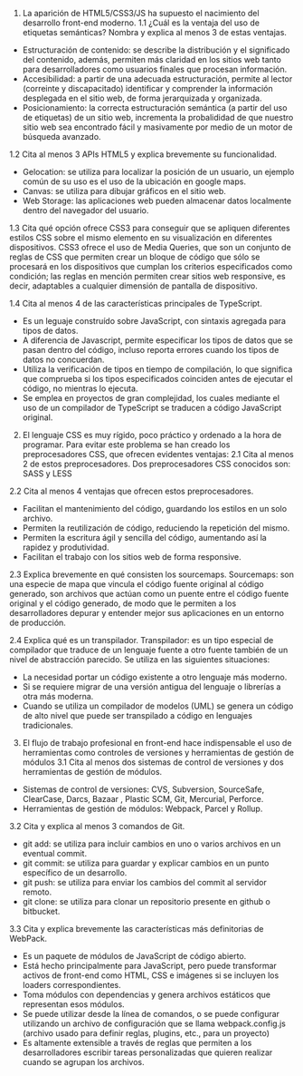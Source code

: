 1. La aparición de HTML5/CSS3/JS ha supuesto el nacimiento del desarrollo front-end moderno.
1.1 ¿Cuál es la ventaja del uso de etiquetas semánticas? Nombra y explica al menos 3 de estas ventajas.
* Estructuración de contenido: se describe la distribución y el significado del contenido, además, permiten más claridad en los sitios web tanto para desarrolladores como usuarios finales que procesan información.
* Accesibilidad: a partir de una adecuada estructuración, permite al lector (correinte y discapacitado) identificar y comprender la información desplegada en el sitio web, de forma jerarquizada y organizada.
* Posicionamiento: la correcta estructuración semántica (a partir del uso de etiquetas) de un sitio web, incrementa la probalididad de que nuestro sitio web sea encontrado fácil y masivamente por medio de un motor de búsqueda avanzado.

1.2 Cita al menos 3 APIs HTML5 y explica brevemente su funcionalidad.
* Gelocation: se utiliza para localizar la posición de un usuario, un ejemplo común de su uso es el uso de la ubicación en google maps.
* Canvas: se utiliza para dibujar gráficos en el sitio web.
* Web Storage: las aplicaciones web pueden almacenar datos localmente dentro del navegador del usuario.

1.3 Cita qué opción ofrece CSS3 para conseguir que se apliquen diferentes estilos CSS sobre el mismo elemento en su visualización en diferentes dispositivos.
CSS3 ofrece el uso de Media Queries, que son un conjunto de reglas de CSS que permiten crear un bloque de código que sólo se procesará en los dispositivos que cumplan los criterios especificados como condición; las reglas en mención permiten crear sitios web responsive, es decir, adaptables a cualquier dimensión de pantalla de dispositivo.

1.4 Cita al menos 4 de las características principales de TypeScript.
* Es un leguaje construído sobre JavaScript, con sintaxis agregada para tipos de datos.
* A diferencia de Javascript, permite especificar los tipos de datos que se pasan dentro del código, incluso reporta errores cuando los tipos de datos no concuerdan.
* Utiliza la verificación de tipos en tiempo de compilación, lo que significa que comprueba si los tipos especificados coinciden antes de ejecutar el código, no mientras lo ejecuta.
* Se emplea en proyectos de gran complejidad, los cuales mediante el uso de un compilador de TypeScript se traducen a código JavaScript original.


2. El lenguaje CSS es muy rígido, poco práctico y ordenado a la hora de programar. Para evitar este problema se han creado los preprocesadores CSS, que ofrecen evidentes ventajas:
2.1 Cita al menos 2 de estos preprocesadores.
Dos preprocesadores CSS conocidos son: SASS y LESS

2.2 Cita al menos 4 ventajas que ofrecen estos preprocesadores.
* Facilitan el mantenimiento del código, guardando los estilos en un solo archivo.
* Permiten la reutilización de código, reduciendo la repetición del mismo.
* Permiten la escritura ágil y sencilla del código, aumentando así la rapidez y produtividad.
* Facilitan el trabajo con los sitios web de forma responsive.

2.3 Explica brevemente en qué consisten los sourcemaps.
Sourcemaps: son una especie de mapa que vincula el código fuente original al código generado, son archivos que actúan como un puente entre el código fuente original y el código generado, de modo que le permiten a los desarrolladores depurar y entender mejor sus aplicaciones en un entorno de producción.

2.4 Explica qué es un transpilador.
Transpilador: es un tipo especial de compilador que traduce de un lenguaje fuente a otro fuente también de un nivel de abstracción parecido. Se utiliza en las siguientes situaciones:
* La necesidad portar un código existente a otro lenguaje más moderno.
* Si se requiere migrar de una versión antigua del lenguaje o librerías a otra más moderna.
* Cuando se utiliza un compilador de modelos (UML) se genera un código de alto nivel que puede ser transpilado a código en lenguajes tradicionales.


3. El flujo de trabajo profesional en front-end hace indispensable el uso de herramientas como controles de versiones y herramientas de gestión de módulos
3.1 Cita al menos dos sistemas de control de versiones y dos herramientas de gestión de módulos.
* Sistemas de control de versiones: CVS, Subversion, SourceSafe, ClearCase, Darcs, Bazaar , Plastic SCM, Git, Mercurial, Perforce.
* Herramientas de gestión de módulos: Webpack, Parcel y Rollup.

3.2 Cita y explica al menos 3 comandos de Git.
* git add: se utiliza para incluir cambios en uno o varios archivos en un eventual commit.
* git commit: se utiliza para guardar y explicar cambios en un punto específico de un desarrollo.
* git push: se utiliza para enviar los cambios del commit al servidor remoto.
* git clone: se utiliza para clonar un repositorio presente en github o bitbucket.

3.3 Cita y explica brevemente las características más definitorias de WebPack.
* Es un paquete de módulos de JavaScript de código abierto.
* Está hecho principalmente para JavaScript,​ pero puede transformar activos de front-end como HTML, CSS e imágenes si se incluyen los loaders correspondientes.
* Toma módulos con dependencias y genera archivos estáticos que representan esos módulos.
* Se puede utilizar desde la línea de comandos, o se puede configurar utilizando un archivo de configuración que se llama webpack.config.js (archivo usado para  definir reglas, plugins, etc., para un proyecto)
* Es altamente extensible a través de reglas que permiten a los desarrolladores escribir tareas personalizadas que quieren realizar cuando se agrupan los archivos.
